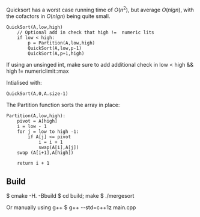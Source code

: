 Quicksort has a worst case running time of $`O(n^2)`$, but average $`O(nlgn)`$, with the cofactors in $`O(nlgn)`$ being quite small.

```
QuickSort(A,low,high)
    // Optional add in check that high !=  numeric lits
    if low < high:
        p = Partition(A,low,high)
        QuickSort(A,low,p-1)
        QuickSort(A,p+1,high)
```

If using an unsinged int, make sure to add additional check in low < high && high != numericlimit::max

Intialised with:

```
QuickSort(A,0,A.size-1)
```

The Partition function sorts the array in place:

```
Partition(A,low,high):
    pivot = A[high]
    i = low - 1
    for j = low to high -1:
        if A[j] <= pivot
            i = i + 1
            swap(A[i],A[j])
    swap (A[i+1],A[high])

    return i + 1
```


## Build

$ cmake -H. -Bbuild
$ cd build; make
$ ./mergesort

Or manually using g++
$ g++ --std=c++1z main.cpp